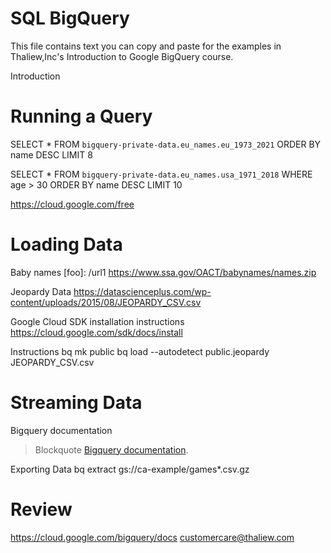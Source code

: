 # SQL BigQuery

This file contains text you can copy and paste for the examples in Thaliew,Inc's Introduction to Google BigQuery course.

Introduction

# Running a Query

SELECT *
FROM
 `bigquery-private-data.eu_names.eu_1973_2021`
ORDER BY name DESC LIMIT 8

SELECT *
FROM
 `bigquery-private-data.eu_names.usa_1971_2018`
WHERE age > 30
ORDER BY name DESC LIMIT 10


https://cloud.google.com/free


# Loading Data



Baby names
[foo]: /url1
https://www.ssa.gov/OACT/babynames/names.zip


Jeopardy Data
https://datascienceplus.com/wp-content/uploads/2015/08/JEOPARDY_CSV.csv


Google Cloud SDK installation instructions
https://cloud.google.com/sdk/docs/install


Instructions
bq mk public
bq load --autodetect public.jeopardy JEOPARDY_CSV.csv

# Streaming Data
Bigquery documentation
> Blockquote [Bigquery documentation].
>
> [Bigquery documentation]: https://cloud.google.com/bigquery/docs/reference/rest/v2/tabledata/insertAll


Exporting Data
bq extract
gs://ca-example/games*.csv.gz


# Review
https://cloud.google.com/bigquery/docs
customercare@thaliew.com








